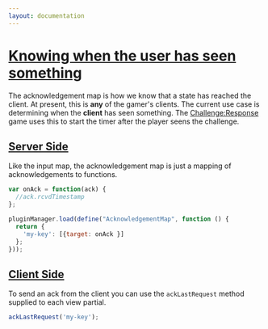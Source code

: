 ```yaml
---
layout: documentation
---
```

# [Knowing when the user has seen something](#knowing-when-the-user-has-seen-something)
The acknowledgement map is how we know that a state has reached the client. At present, this is **any** of the gamer's clients. The current use case is determining when the **client** has seen something. The [Challenge:Response](/todo) game uses this to start the timer after the player seens the challenge.

## [Server Side](#server-side)
Like the input map, the acknowledgement map is just a mapping of acknowledgements to functions.

~~~javascript
var onAck = function(ack) {
  //ack.rcvdTimestamp
};

pluginManager.load(define("AcknowledgementMap", function () {
  return {
    'my-key': [{target: onAck }]
  };
}));
~~~

## [Client Side](#client-side)
To send an ack from the client you can use the `ackLastRequest` method supplied to each view partial.

~~~javascript
ackLastRequest('my-key');
~~~
